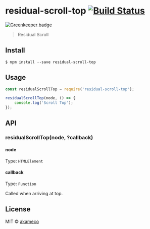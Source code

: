 # residual-scroll-top [![Build Status](https://travis-ci.org/akameco/residual-scroll-top.svg?branch=master)](https://travis-ci.org/akameco/residual-scroll-top)

[![Greenkeeper badge](https://badges.greenkeeper.io/akameco/residual-scroll-top.svg)](https://greenkeeper.io/)

> Residual Scroll


## Install

```
$ npm install --save residual-scroll-top
```


## Usage

```js
const residualScrollTop = require('residual-scroll-top');

residualScrollTop(node, () => {
	console.log('Scroll Top');
});
```

## API

### residualScrollTop(node, ?callback)

#### node

Type: `HTMLElement`

#### callback

Type: `Function`

Called when arriving at top.

## License

MIT © [akameco](http://akameco.github.io)
